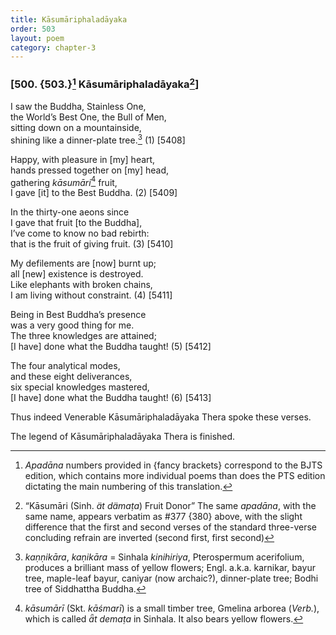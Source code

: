 ```yaml
---
title: Kāsumāriphaladāyaka
order: 503
layout: poem
category: chapter-3
---
```


### \[500. {503.}[^1] Kāsumāriphaladāyaka[^2]\]

I saw the Buddha, Stainless One,  
the World’s Best One, the Bull of Men,  
sitting down on a mountainside,  
shining like a dinner-plate tree.[^3] (1) \[5408\]

Happy, with pleasure in \[my\] heart,  
hands pressed together on \[my\] head,  
gathering *kāsumāri*[^4] fruit,  
I gave \[it\] to the Best Buddha. (2) \[5409\]

In the thirty-one aeons since  
I gave that fruit \[to the Buddha\],  
I’ve come to know no bad rebirth:  
that is the fruit of giving fruit. (3) \[5410\]

My defilements are \[now\] burnt up;  
all \[new\] existence is destroyed.  
Like elephants with broken chains,  
I am living without constraint. (4) \[5411\]

Being in Best Buddha’s presence  
was a very good thing for me.  
The three knowledges are attained;  
\[I have\] done what the Buddha taught! (5) \[5412\]

The four analytical modes,  
and these eight deliverances,  
six special knowledges mastered,  
\[I have\] done what the Buddha taught! (6) \[5413\]

Thus indeed Venerable Kāsumāriphaladāyaka Thera spoke these verses.

The legend of Kāsumāriphaladāyaka Thera is finished.

[^1]: *Apadāna* numbers provided in {fancy brackets} correspond to the BJTS edition, which contains more individual poems than does the PTS edition dictating the main numbering of this translation.

[^2]: “Kāsumāri (Sinh. *ät dämaṭa*) Fruit Donor” The same *apadāna*, with the same name, appears verbatim as \#377 {380} above, with the slight difference that the first and second verses of the standard three-verse concluding refrain are inverted (second first, first second)

[^3]: *kaṇṇikāra*, *kaṇikāra* = Sinhala *kinihiriya*, Pterospermum acerifolium, produces a brilliant mass of yellow flowers; Engl. a.k.a. karnikar, bayur tree, maple-leaf bayur, caniyar (now archaic?), dinner-plate tree; Bodhi tree of Siddhattha Buddha.

[^4]: *kāsumārī* (Skt. *kāśmarī*) is a small timber tree, Gmelina arborea (*Verb.*), which is called *ǟt demaṭa* in Sinhala. It also bears yellow flowers.
